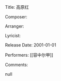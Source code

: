 Title: 高原红
  
Composer: 
  
Arranger: 

Lyricist: 

Release Date: 2001-01-01

Performers: [[容中尔甲]]

Comments:

null

